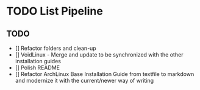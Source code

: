 # TODO List Pipeline

## TODO
+ [] Refactor folders and clean-up
+ [] VoidLinux - Merge and update to be synchronized with the other installation guides
+ [] Polish README
+ [] Refactor ArchLinux Base Installation Guide from textfile to markdown and modernize it with the current/newer way of writing
